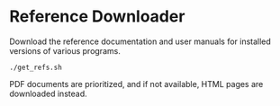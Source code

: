 # Reference Downloader

Download the reference documentation and user manuals for installed versions of
various programs.

```
./get_refs.sh
```

PDF documents are prioritized, and if not available, HTML pages are downloaded
instead.
